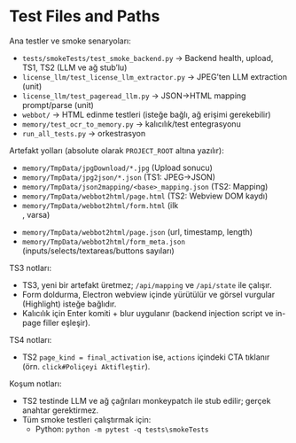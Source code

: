 # Test Files and Paths

Ana testler ve smoke senaryoları:
- `tests/smokeTests/test_smoke_backend.py` → Backend health, upload, TS1, TS2 (LLM ve ağ stub’lu)
- `license_llm/test_license_llm_extractor.py` → JPEG’ten LLM extraction (unit)
- `license_llm/test_pageread_llm.py` → JSON→HTML mapping prompt/parse (unit)
- `webbot/` → HTML edinme testleri (isteğe bağlı, ağ erişimi gerekebilir)
- `memory/test_ocr_to_memory.py` → kalıcılık/test entegrasyonu
- `run_all_tests.py` → orkestrasyon

Artefakt yolları (absolute olarak `PROJECT_ROOT` altına yazılır):
- `memory/TmpData/jpgDownload/*.jpg` (Upload sonucu)
- `memory/TmpData/jpg2json/*.json` (TS1: JPEG→JSON)
- `memory/TmpData/json2mapping/<base>_mapping.json` (TS2: Mapping)
- `memory/TmpData/webbot2html/page.html` (TS2: Webview DOM kaydı)
- `memory/TmpData/webbot2html/form.html` (ilk <form>, varsa)
- `memory/TmpData/webbot2html/page.json` (url, timestamp, length)
- `memory/TmpData/webbot2html/form_meta.json` (inputs/selects/textareas/buttons sayıları)

TS3 notları:
- TS3, yeni bir artefakt üretmez; `/api/mapping` ve `/api/state` ile çalışır.
- Form doldurma, Electron webview içinde yürütülür ve görsel vurgular (Highlight) isteğe bağlıdır.
- Kalıcılık için Enter komiti + blur uygulanır (backend injection script ve in-page filler eşleşir).

TS4 notları:
- TS2 `page_kind = final_activation` ise, `actions` içindeki CTA tıklanır (örn. `click#Poliçeyi Aktifleştir`).

Koşum notları:
- TS2 testinde LLM ve ağ çağrıları monkeypatch ile stub edilir; gerçek anahtar gerektirmez.
- Tüm smoke testleri çalıştırmak için:
	- Python: `python -m pytest -q tests\smokeTests`

